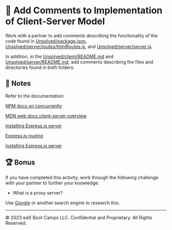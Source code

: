 # 📐 Add Comments to Implementation of Client-Server Model

Work with a partner to add comments describing the functionality of the code found in [Unsolved/package.json](./Unsolved/package.json), [Unsolved/server/routes/htmlRoutes.js](./Unsolved/server/routes/htmlRoutes.js), and [Unsolved/server/server.js](./Unsolved/server/server.js).

In addition, in the [Unsolved/client/README.md](./Unsolved/client/README.md) and [Unsolved/server/README.md](./Unsolved/server/README.md), add comments describing the files and directories found in both folders.

## 📝 Notes

Refer to the documentation:

[NPM docs on concurrently](https://www.npmjs.com/package/concurrently)

[MDN web docs client-server overview](https://expressjs.com/en/starter/installing.html)

[Installing Express.js server](https://expressjs.com/en/starter/installing.html)

[Express.js routing](https://expressjs.com/en/starter/basic-routing.html)

[Installing Express.js server](https://expressjs.com/en/starter/installing.html)

## 🏆 Bonus

If you have completed this activity, work through the following challenge with your partner to further your knowledge:

- What is a proxy server?

Use [Google](https://www.google.com) or another search engine to research this.

---

© 2023 edX Boot Camps LLC. Confidential and Proprietary. All Rights Reserved.
